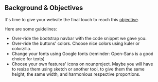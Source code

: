 ## Background & Objectives

It's time to give your website the final touch to reach this [objective](http://lewagon.github.io/karr-examples-frontend-02/).

Here are some guidelines:

- Over-ride the bootstrap navbar with the code snippet we gave you.
- Over-ride the buttons' colors. Choose nice colors using kuler or colorzilla.
- Change your fonts using Google fonts (reminder: Open-Sans is a good choice for texts)
- Choose your own features' icons on nounproject. Maybe you will have to resize them using sketch or another tool, to give them the same height, the same width, and harmonious respective proportions.